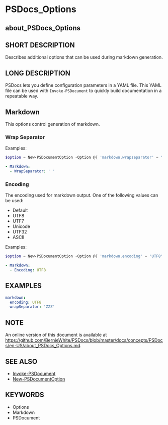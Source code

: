 ﻿# PSDocs_Options

## about_PSDocs_Options

## SHORT DESCRIPTION

Describes additional options that can be used during markdown generation.

## LONG DESCRIPTION

PSDocs lets you define configuration parameters in a YAML file. This YAML file can be used with `Invoke-PSDocument` to quickly build documentation in a repeatable way.

## Markdown

This options control generation of markdown.

### Wrap Separator

Examples:

```powershell
$option = New-PSDocumentOption -Option @{ 'markdown.wrapseparator' = ' ' }
```

```yaml
- Markdown:
  - WrapSeparator: ' '
```

### Encoding

The encoding used for markdown output. One of the following values can be used:

- Default
- UTF8
- UTF7
- Unicode
- UTF32
- ASCII

Examples:

```powershell
$option = New-PSDocumentOption -Option @{ 'markdown.encoding' = 'UTF8' }
```

```yaml
- Markdown:
  - Encoding: UTF8
```

## EXAMPLES

```yaml
markdown:
  encoding: UTF8
  wrapSeparator: 'ZZZ'
```

## NOTE

An online version of this document is available at https://github.com/BernieWhite/PSDocs/blob/master/docs/concepts/PSDocs/en-US/about_PSDocs_Options.md.

## SEE ALSO

- [Invoke-PSDocument](https://github.com/BernieWhite/PSDocs/blob/master/docs/commands/PSDocs/en-US/Invoke-PSDocument.md)
- [New-PSDocumentOption](https://github.com/BernieWhite/PSDocs/blob/master/docs/commands/PSDocs/en-US/New-PSDocumentOption.md)

## KEYWORDS

- Options
- Markdown
- PSDocument
